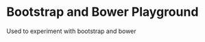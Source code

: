 Bootstrap and Bower Playground
==============================

Used to experiment with bootstrap and bower
